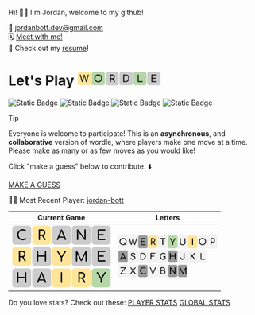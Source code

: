 
Hi! 👋🏼 I'm Jordan, welcome to my github!

📨 jordanbott.dev@gmail.com <br/>
🗓️ [Meet with me!](https://calendly.com/jordanbott-dev/30min?back=1&month=2024-02) <br/>
📝 Check out my <a href="./Jordan%20Bott%20Resume.pdf" target="_blank">resume</a>! <br/>


<!--START_SECTION:waka-->
<!--END_SECTION:waka-->

# Let's Play <img src="./wordle/tiles/yellow/W.svg" width="28" /><img src="./wordle/tiles/green/O.svg" width="28" /><img src="./wordle/tiles/grey/R.svg" width="28" /><img src="./wordle/tiles/grey/D.svg" width="28" /><img src="./wordle/tiles/green/L.svg" width="28" /><img src="./wordle/tiles/grey/E.svg" width="28" />

 ![Static Badge](https://img.shields.io/badge/Total%20Players-7-mediumpurple?style=flat&labelColor=lavender)  ![Static Badge](https://img.shields.io/badge/Total%20Wins-6-darkseagreen?style=flat&labelColor=ecfbe3) ![Static Badge](https://img.shields.io/badge/Total%20Games-7-khaki?style=flat&labelColor=lightyellow) ![Static Badge](https://img.shields.io/badge/Total%20Moves-42-pink?style=flat&labelColor=lavenderblush)

> [!TIP]
> Everyone is welcome to participate! This is an **asynchronous**, and **collaborative** version of wordle, where players make one move at a time. Please make as many or as few moves as you would like!

Click "make a guess" below to contribute. ⬇️

[MAKE A GUESS](https://github.com/jordan-bott/jordan-bott/issues/new?assignees=&labels=&projects=&template=wordle_guess.md&title=wordleguess%7C%5BPUT+5+LETTER+WORD+HERE%5D)

🧑‍💻 Most Recent Player: [jordan-bott](https://github.com/jordan-bott)

| Current Game | Letters |
| ------------ | ------- |
| <img src="./wordle/tiles/grey/C.svg" width="40" /><img src="./wordle/tiles/yellow/R.svg" width="40" /><img src="./wordle/tiles/grey/A.svg" width="40" /><img src="./wordle/tiles/grey/N.svg" width="40" /><img src="./wordle/tiles/grey/E.svg" width="40" /><br/><img src="./wordle/tiles/yellow/R.svg" width="40" /><img src="./wordle/tiles/grey/H.svg" width="40" /><img src="./wordle/tiles/yellow/Y.svg" width="40" /><img src="./wordle/tiles/grey/M.svg" width="40" /><img src="./wordle/tiles/grey/E.svg" width="40" /><br/><img src="./wordle/tiles/grey/H.svg" width="40" /><img src="./wordle/tiles/grey/A.svg" width="40" /><img src="./wordle/tiles/yellow/I.svg" width="40" /><img src="./wordle/tiles/yellow/R.svg" width="40" /><img src="./wordle/tiles/green/Y.svg" width="40" /><br/> | <img src="./wordle/letters/white/Q.svg" width="20" /><img src="./wordle/letters/white/W.svg" width="20" /><img src="./wordle/letters/grey/E.svg" width="20" /><img src="./wordle/letters/yellow/R.svg" width="20" /><img src="./wordle/letters/white/T.svg" width="20" /><img src="./wordle/letters/green/Y.svg" width="20" /><img src="./wordle/letters/white/U.svg" width="20" /><img src="./wordle/letters/yellow/I.svg" width="20" /><img src="./wordle/letters/white/O.svg" width="20" /><img src="./wordle/letters/white/P.svg" width="20" /><br /><img src="./wordle/letters/grey/A.svg" width="20" /><img src="./wordle/letters/white/S.svg" width="20" /><img src="./wordle/letters/white/D.svg" width="20" /><img src="./wordle/letters/white/F.svg" width="20" /><img src="./wordle/letters/white/G.svg" width="20" /><img src="./wordle/letters/grey/H.svg" width="20" /><img src="./wordle/letters/white/J.svg" width="20" /><img src="./wordle/letters/white/K.svg" width="20" /><img src="./wordle/letters/white/L.svg" width="20" /><br /><img src="./wordle/letters/white/Z.svg" width="20" /><img src="./wordle/letters/white/X.svg" width="20" /><img src="./wordle/letters/grey/C.svg" width="20" /><img src="./wordle/letters/white/V.svg" width="20" /><img src="./wordle/letters/white/B.svg" width="20" /><img src="./wordle/letters/grey/N.svg" width="20" /><img src="./wordle/letters/grey/M.svg" width="20" /> |

Do you love stats? Check out these:
[PLAYER STATS](./wordle/stat_sheets/PlayerData.md)   [GLOBAL STATS](./wordle/stat_sheets/GlobalData.md)

